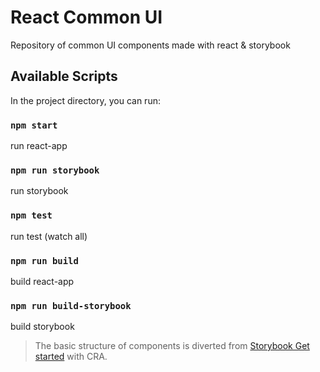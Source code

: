 # React Common UI

Repository of common UI components made with react & storybook

## Available Scripts

In the project directory, you can run:

### `npm start`

run react-app

### `npm run storybook`

run storybook

### `npm test`

run test (watch all)

### `npm run build`

build react-app

### `npm run build-storybook`

build storybook

> The basic structure of components is diverted from [Storybook Get started](https://storybook.js.org/docs/react/get-started/install) with CRA.
